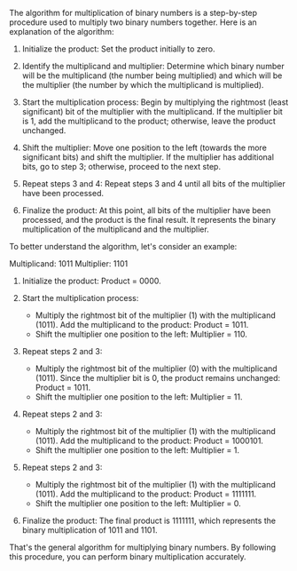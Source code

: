The algorithm for multiplication of binary numbers is a step-by-step procedure used to multiply two binary numbers together. Here is an explanation of the algorithm:

1. Initialize the product: Set the product initially to zero.

2. Identify the multiplicand and multiplier: Determine which binary number will be the multiplicand (the number being multiplied) and which will be the multiplier (the number by which the multiplicand is multiplied).

3. Start the multiplication process: Begin by multiplying the rightmost (least significant) bit of the multiplier with the multiplicand. If the multiplier bit is 1, add the multiplicand to the product; otherwise, leave the product unchanged.

4. Shift the multiplier: Move one position to the left (towards the more significant bits) and shift the multiplier. If the multiplier has additional bits, go to step 3; otherwise, proceed to the next step.

5. Repeat steps 3 and 4: Repeat steps 3 and 4 until all bits of the multiplier have been processed.

6. Finalize the product: At this point, all bits of the multiplier have been processed, and the product is the final result. It represents the binary multiplication of the multiplicand and the multiplier.

To better understand the algorithm, let's consider an example:

Multiplicand: 1011
Multiplier: 1101

1. Initialize the product: Product = 0000.

2. Start the multiplication process:
   - Multiply the rightmost bit of the multiplier (1) with the multiplicand (1011). Add the multiplicand to the product: Product = 1011.
   - Shift the multiplier one position to the left: Multiplier = 110.
   
3. Repeat steps 2 and 3:
   - Multiply the rightmost bit of the multiplier (0) with the multiplicand (1011). Since the multiplier bit is 0, the product remains unchanged: Product = 1011.
   - Shift the multiplier one position to the left: Multiplier = 11.

4. Repeat steps 2 and 3:
   - Multiply the rightmost bit of the multiplier (1) with the multiplicand (1011). Add the multiplicand to the product: Product = 1000101.
   - Shift the multiplier one position to the left: Multiplier = 1.

5. Repeat steps 2 and 3:
   - Multiply the rightmost bit of the multiplier (1) with the multiplicand (1011). Add the multiplicand to the product: Product = 1111111.
   - Shift the multiplier one position to the left: Multiplier = 0.

6. Finalize the product: The final product is 1111111, which represents the binary multiplication of 1011 and 1101.

That's the general algorithm for multiplying binary numbers. By following this procedure, you can perform binary multiplication accurately.
